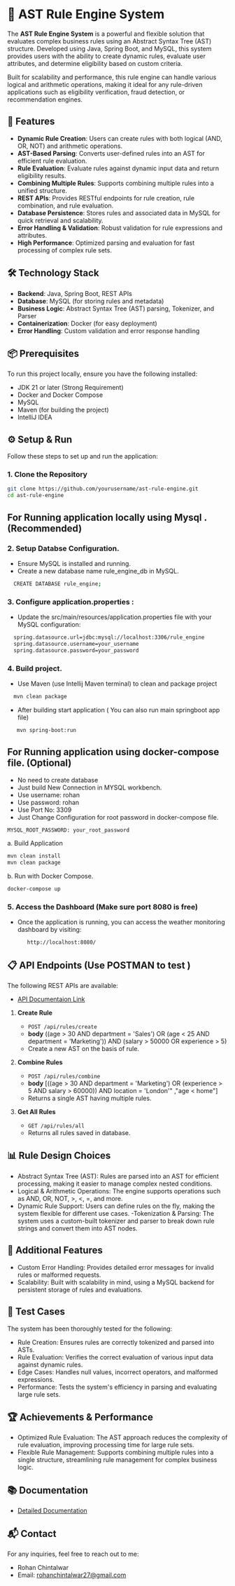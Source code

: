 # 🌟 AST Rule Engine System

The **AST Rule Engine System** is a powerful and flexible solution that evaluates complex business rules using an Abstract Syntax Tree (AST) structure. Developed using Java, Spring Boot, and MySQL, this system provides users with the ability to create dynamic rules, evaluate user attributes, and determine eligibility based on custom criteria. 

Built for scalability and performance, this rule engine can handle various logical and arithmetic operations, making it ideal for any rule-driven applications such as eligibility verification, fraud detection, or recommendation engines.

## 🚀 Features

- **Dynamic Rule Creation**: Users can create rules with both logical (AND, OR, NOT) and arithmetic operations.
- **AST-Based Parsing**: Converts user-defined rules into an AST for efficient rule evaluation.
- **Rule Evaluation**: Evaluate rules against dynamic input data and return eligibility results.
- **Combining Multiple Rules**: Supports combining multiple rules into a unified structure.
- **REST APIs**: Provides RESTful endpoints for rule creation, rule combination, and rule evaluation.
- **Database Persistence**: Stores rules and associated data in MySQL for quick retrieval and scalability.
- **Error Handling & Validation**: Robust validation for rule expressions and attributes.
- **High Performance**: Optimized parsing and evaluation for fast processing of complex rule sets.

## 🛠️ Technology Stack

- **Backend**: Java, Spring Boot, REST APIs
- **Database**: MySQL (for storing rules and metadata)
- **Business Logic**: Abstract Syntax Tree (AST) parsing, Tokenizer, and Parser
- **Containerization**: Docker (for easy deployment)
- **Error Handling**: Custom validation and error response handling

## 📦 Prerequisites

To run this project locally, ensure you have the following installed:

- JDK 21 or later (Strong Requirement)
- Docker and Docker Compose
- MySQL 
- Maven (for building the project)
- IntelliJ IDEA

## ⚙️ Setup & Run

Follow these steps to set up and run the application:

### 1. Clone the Repository
```bash
git clone https://github.com/yourusername/ast-rule-engine.git
cd ast-rule-engine
```

## For Running application locally using Mysql .(Recommended)
   
### 2. Setup Databse Configuration.
  - Ensure MySQL is installed and running.
  - Create a new database name rule_engine_db in MySQL.
  ```bash
    CREATE DATABASE rule_engine;
  ```
 ### 3. Configure application.properties :
   - Update the src/main/resources/application.properties file with your MySQL configuration:
   ```bash
     spring.datasource.url=jdbc:mysql://localhost:3306/rule_engine
     spring.datasource.username=your_username
     spring.datasource.password=your_password
   ```
### 4. Build project. 
  - Use Maven (use Intellij Maven terminal) to clean and package project
  ```bash
    mvn clean package
```
  - After building start application ( You can also run main springboot app file)
```bash
   mvn spring-boot:run
```

## For Running application using docker-compose file. (Optional)
- No need to create database 
- Just build  New Connection in MYSQL workbench. 
- Use username: rohan
- Use password: rohan
- Use Port No: 3309
- Just Change Configuration for root password in docker-compose file.
```bash
MYSQL_ROOT_PASSWORD: your_root_password
```
 a. Build Application
```bash
mvn clean install
mvn clean package
```
b. Run with Docker Compose.
```bash
docker-compose up
```

### 5. Access the Dashboard (Make sure port 8080 is free)
   - Once the application is running, you can access the weather monitoring dashboard by visiting:
     ```bash
        http://localhost:8080/
     ```
## 📋 API Endpoints (Use POSTMAN to test )
The following REST APIs are available:
- [API Documentaion Link]()
  
1. **Create Rule**
   - `POST /api/rules/create`
   - **body** ((age > 30 AND department = 'Sales') OR (age < 25 AND department = 'Marketing')) AND (salary > 50000 OR experience > 5)
   - Create a new AST on the basis of rule.

2. **Combine Rules**
   - `POST /api/rules/combine`
   - **body** [((age > 30 AND department = 'Marketing') OR (experience > 5 AND salary > 60000)) AND location = 'London'" ,"age < home"]
   - Returns a single AST having multiple rules.

3. **Get All Rules**
   - `GET /api/rules/all`
   - Returns all rules saved in database.
  
## 📊 Rule Design Choices
- Abstract Syntax Tree (AST): Rules are parsed into an AST for efficient processing, making it easier to manage complex nested conditions.
- Logical & Arithmetic Operations: The engine supports operations such as AND, OR, NOT, >, <, =, and more.
- Dynamic Rule Support: Users can define rules on the fly, making the system flexible for different use cases.
-Tokenization & Parsing: The system uses a custom-built tokenizer and parser to break down rule strings and convert them into AST nodes.

## 🚀 Additional Features
- Custom Error Handling: Provides detailed error messages for invalid rules or malformed requests.
- Scalability: Built with scalability in mind, using a MySQL backend for persistent storage of rules and evaluations.

## 🧪 Test Cases
The system has been thoroughly tested for the following:

- Rule Creation: Ensures rules are correctly tokenized and parsed into ASTs.
- Rule Evaluation: Verifies the correct evaluation of various input data against dynamic rules.
- Edge Cases: Handles null values, incorrect operators, and malformed expressions.
- Performance: Tests the system's efficiency in parsing and evaluating large rule sets.

## 🏆 Achievements & Performance
- Optimized Rule Evaluation: The AST approach reduces the complexity of rule evaluation, improving processing time for large rule sets.
- Flexible Rule Management: Supports combining multiple rules into a single structure, streamlining rule management for complex business logic.

## 📚 Documentation
- [Detailed Documentation](Link)

## 📬 Contact
For any inquiries, feel free to reach out to me:

- Rohan Chintalwar
- Email: rohanchintalwar27@gmail.com
